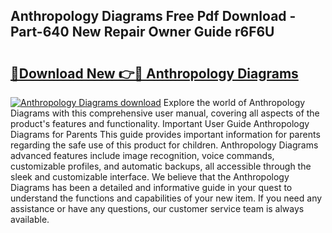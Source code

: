 ## Anthropology Diagrams Free Pdf Download - Part-640 New Repair Owner Guide r6F6U

# <h2><a href="http://dfjjfov.blite.top/?on=Anthropology+Diagrams">🔗Download New 👉🔴 Anthropology Diagrams</a></h2>

[![Anthropology Diagrams download](https://i.imgur.com/lujVjoI.png)](http://dfjjfov.blite.top/?on=Anthropology+Diagrams)
Explore the world of Anthropology Diagrams with this comprehensive user manual, covering all aspects of the product's features and functionality. Important User Guide Anthropology Diagrams for Parents This guide provides important information for parents regarding the safe use of this product for children. Anthropology Diagrams advanced features include image recognition, voice commands, customizable profiles, and automatic backups, all accessible through the sleek and customizable interface. We believe that the Anthropology Diagrams has been a detailed and informative guide in your quest to understand the functions and capabilities of your new item. If you need any assistance or have any questions, our customer service team is always available.
